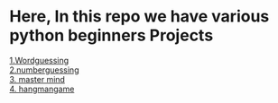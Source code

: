<h1>Here, In this repo we have various python beginners Projects</h1>
<a href='https://github.com/NaReddyJashwanthReddy/basicpythonprojects/blob/main/wordguessing/pythoncode.py'>1.Wordguessing</a><br>
<a href='https://github.com/NaReddyJashwanthReddy/basicpythonprojects/blob/main/numberguessing/pythoncode.py'>2.numberguessing</a>
<br>
<a href='https://github.com/NaReddyJashwanthReddy/basicpythonprojects/blob/main/mastermind/pythoncode.py'>3. master mind</a>
<br>
<a href='https://github.com/NaReddyJashwanthReddy/basicpythonprojects/blob/main/hangmangame/pythoncode.py'>4. hangmangame</a>




